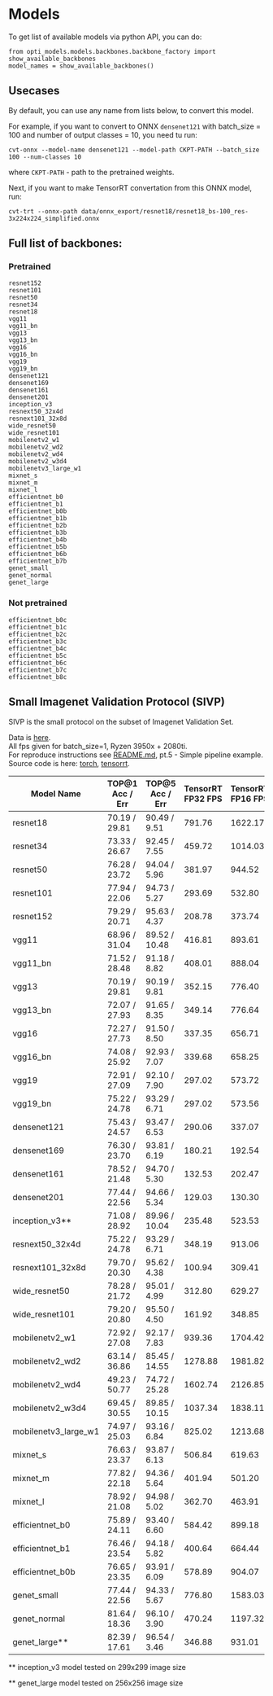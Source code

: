# Models
To get list of available models via python API, you can do:
```
from opti_models.models.backbones.backbone_factory import show_available_backbones
model_names = show_available_backbones()
```
## Usecases
By default, you can use any name from lists below, to convert this model.

For example, if you want to convert to ONNX `densenet121` with batch_size = 100 and
number of output classes = 10, you need tu run:
```
cvt-onnx --model-name densenet121 --model-path CKPT-PATH --batch_size 100 --num-classes 10
```
where `CKPT-PATH` - path to the pretrained weights.

Next, if you want to make TensorRT convertation from this ONNX model, run:
```
cvt-trt --onnx-path data/onnx_export/resnet18/resnet18_bs-100_res-3x224x224_simplified.onnx
```

## Full list of backbones:
### Pretrained
```
resnet152
resnet101
resnet50
resnet34
resnet18
vgg11
vgg11_bn
vgg13
vgg13_bn
vgg16
vgg16_bn
vgg19
vgg19_bn
densenet121
densenet169
densenet161
densenet201
inception_v3
resnext50_32x4d
resnext101_32x8d
wide_resnet50
wide_resnet101
mobilenetv2_w1
mobilenetv2_wd2
mobilenetv2_wd4
mobilenetv2_w3d4
mobilenetv3_large_w1
mixnet_s
mixnet_m
mixnet_l
efficientnet_b0
efficientnet_b1
efficientnet_b0b
efficientnet_b1b
efficientnet_b2b
efficientnet_b3b
efficientnet_b4b
efficientnet_b5b
efficientnet_b6b
efficientnet_b7b
genet_small
genet_normal
genet_large
```
### Not pretrained
```
efficientnet_b0c
efficientnet_b1c
efficientnet_b2c
efficientnet_b3c
efficientnet_b4c
efficientnet_b5c
efficientnet_b6c
efficientnet_b7c
efficientnet_b8c
```
## Small Imagenet Validation Protocol (SIVP)
SIVP is the small protocol on the subset of Imagenet Validation Set.

Data is [here](https://drive.google.com/file/d/1Yi_SZ400LKMXeA08BvDip4qBJonaThae/view?usp=sharing). <br>
All fps given for batch_size=1, Ryzen 3950x + 2080ti.<br>
For reproduce instructions see [README.md](../../README.md), pt.5 - Simple pipeline example.<br>
Source code is here: [torch](../benchmarks/imagenet_torch_benchmark.py), [tensorrt](../benchmarks/imagenet_tensorrt_benchmark.py).

| Model Name            | TOP@1 Acc / Err| TOP@5 Acc / Err  | TensorRT FP32 FPS | TensorRT FP16 FPS | Torch FPS |
|-----------------------|----------------|------------------|-------------------|-------------------|-----------|
| resnet18              | 70.19 / 29.81  | 90.49 / 9.51     |   791.76          |   1622.17         | 366.29    |
| resnet34              | 73.33 / 26.67  | 92.45 / 7.55     |   459.72          |   1014.03         | 262.77    |
| resnet50              | 76.28 / 23.72  | 94.04 / 5.96     |   381.97          |   944.52          | 192.20    |
| resnet101             | 77.94 / 22.06  | 94.73 / 5.27     |   293.69          |   532.80          | 105.61    |
| resnet152             | 79.29 / 20.71  | 95.63 / 4.37     |   208.78          |   373.74          | 73.23     |
| vgg11                 | 68.96 / 31.04  | 89.52 / 10.48    |   416.81          |   893.61          | 403.87    |
| vgg11_bn              | 71.52 / 28.48  | 91.18 / 8.82     |   408.01          |   888.04          | 383.22    |
| vgg13                 | 70.19 / 29.81  | 90.19 / 9.81     |   352.15          |   776.40          | 332.17    |
| vgg13_bn              | 72.07 / 27.93  | 91.65 / 8.35     |   349.14          |   776.64          | 311.18    |
| vgg16                 | 72.27 / 27.73  | 91.50 / 8.50     |   337.35          |   656.71          | 271.88    |
| vgg16_bn              | 74.08 / 25.92  | 92.93 / 7.07     |   339.68          |   658.25          | 256.03    |
| vgg19                 | 72.91 / 27.09  | 92.10 / 7.90     |   297.02          |   573.72          | 227.05    |
| vgg19_bn              | 75.22 / 24.78  | 93.29 / 6.71     |   297.02          |   573.56          | 214.85    |
| densenet121           | 75.43 / 24.57  | 93.47 / 6.53     |   290.06          |   337.07          | 78.09     |
| densenet169           | 76.30 / 23.70  | 93.81 / 6.19     |   180.21          |   192.54          | 56.16     |
| densenet161           | 78.52 / 21.48  | 94.70 / 5.30     |   132.53          |   202.47          | 59.52     |
| densenet201           | 77.44 / 22.56  | 94.66 / 5.34     |   129.03          |   130.30          | 46.09     |
| inception_v3**        | 71.08 / 28.92  | 89.96 / 10.04    |   235.48          |   523.53          | 111.67    |
| resnext50_32x4d       | 75.22 / 24.78  | 93.29 / 6.71     |   348.19          |   913.06          | 125.94    |
| resnext101_32x8d      | 79.70 / 20.30  | 95.62 / 4.38     |   100.94          |   309.41          | 60.77     |
| wide_resnet50         | 78.28 / 21.72  | 95.01 / 4.99     |   312.80          |   629.27          | 198.42    |
| wide_resnet101        | 79.20 / 20.80  | 95.50 / 4.50     |   161.92          |   348.85          | 107.00    |
| mobilenetv2_w1        | 72.92 / 27.08  | 92.17 / 7.83     |   939.36          |   1704.42         | 205.81    |
| mobilenetv2_wd2       | 63.14 / 36.86  | 85.45 / 14.55    |   1278.88         |   1981.82         | 206.88    |
| mobilenetv2_wd4       | 49.23 / 50.77  | 74.72 / 25.28    |   1602.74         |   2126.85         | 211.05    |
| mobilenetv2_w3d4      | 69.45 / 30.55  | 89.85 / 10.15    |   1037.34         |   1838.11         | 207.38    |
| mobilenetv3_large_w1  | 74.97 / 25.03  | 93.16 / 6.84     |   825.02          |   1213.68         | 146.42    |
| mixnet_s              | 76.63 / 23.37  | 93.87 / 6.13     |   506.84          |   619.63          | 101.15    |
| mixnet_m              | 77.82 / 22.18  | 94.36 / 5.64     |   401.94          |   501.20          | 83.77     |
| mixnet_l              | 78.92 / 21.08  | 94.98 / 5.02     |   362.70          |   463.91          | 84.89     |
| efficientnet_b0       | 75.89 / 24.11  | 93.40 / 6.60     |   584.42          |   899.18          | 130.61    |
| efficientnet_b1       | 76.46 / 23.54  | 94.18 / 5.82     |   400.64          |   664.44          | 92.79     |
| efficientnet_b0b      | 76.65 / 23.35  | 93.91 / 6.09     |   578.89          |   904.07          | 130.02    |
| genet_small           | 77.44 / 22.56  | 94.33 / 5.67     |   776.80          |   1583.03         | 226.11    |
| genet_normal          | 81.64 / 18.36  | 96.10 / 3.90     |   470.24          |   1197.32         | 225.79    |
| genet_large**         | 82.39 / 17.61  | 96.54 / 3.46     |   346.88          |   931.01          | 183.94    |

** inception_v3 model tested on 299х299 image size

** genet_large model tested on 256x256 image size

